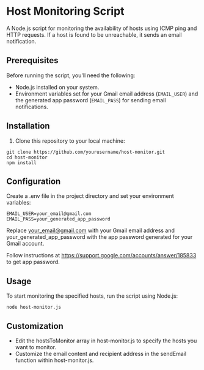 # Host Monitoring Script

A Node.js script for monitoring the availability of hosts using ICMP ping and HTTP requests. If a host is found to be unreachable, it sends an email notification.

## Prerequisites

Before running the script, you'll need the following:

- Node.js installed on your system.
- Environment variables set for your Gmail email address (`EMAIL_USER`) and the generated app password (`EMAIL_PASS`) for sending email notifications.

## Installation

1. Clone this repository to your local machine:
```
git clone https://github.com/yourusername/host-monitor.git
cd host-monitor
npm install
```

## Configuration
Create a .env file in the project directory and set your environment variables:

```
EMAIL_USER=your_email@gmail.com
EMAIL_PASS=your_generated_app_password
```
Replace your_email@gmail.com with your Gmail email address and your_generated_app_password with the app password generated for your Gmail account. 

Follow instructions at https://support.google.com/accounts/answer/185833 to get app password.

## Usage
To start monitoring the specified hosts, run the script using Node.js:

```
node host-monitor.js
```

## Customization
* Edit the hostsToMonitor array in host-monitor.js to specify the hosts you want to monitor.
* Customize the email content and recipient address in the sendEmail function within host-monitor.js.


